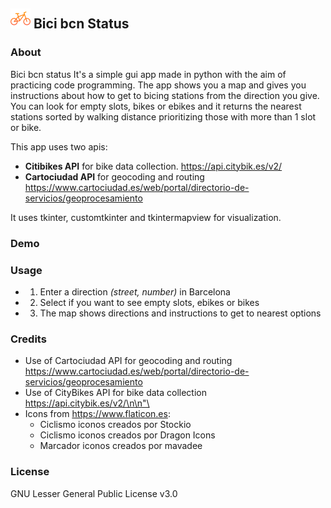 ## <img src=images/bicicleta.PNG>   Bici bcn Status

### About
Bici bcn status 
It's a simple gui app made in python with the aim of practicing code 
programming.
The app shows you a map and gives you instructions about how to get to 
bicing stations from the direction you give. You can look for empty slots, 
bikes or ebikes and it returns the nearest stations sorted by walking distance prioritizing 
those with more than 1 slot or bike.


This app uses two apis: 
+ **Citibikes API** for bike data collection. https://api.citybik.es/v2/
+ **Cartociudad API** for geocoding and routing https://www.cartociudad.es/web/portal/directorio-de-servicios/geoprocesamiento

It uses tkinter, customtkinter and tkintermapview for visualization.
### Demo


### Usage
+ 1. Enter a direction *(street, number)* in Barcelona
+ 2. Select if you want to see empty slots, ebikes or bikes
+ 3. The map shows directions and instructions to get to nearest options

### Credits
+ Use of Cartociudad API for geocoding and routing https://www.cartociudad.es/web/portal/directorio-de-servicios/geoprocesamiento
+ Use of CityBikes API for bike data collection https://api.citybik.es/v2/\n\n"\
+ Icons from https://www.flaticon.es:
  +  Ciclismo iconos creados por Stockio
  +  Ciclismo iconos creados por Dragon Icons
  +  Marcador iconos creados por mavadee
### License
GNU Lesser General Public License v3.0